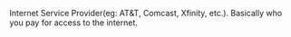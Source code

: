Internet Service Provider(eg: AT&T, Comcast, Xfinity, etc.). Basically who you pay for access to the internet.